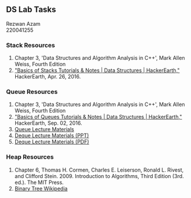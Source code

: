 ## DS Lab Tasks

Rezwan Azam  
220041255

### Stack Resources

1. Chapter 3, 'Data Structures and Algorithm Analysis in C++', Mark Allen Weiss, Fourth Edition
2. ["Basics of Stacks Tutorials & Notes | Data Structures | HackerEarth,"](https://www.hackerearth.com/practice/data-structures/stacks/basics-of-stacks/tutorial/) HackerEarth, Apr. 26, 2016.

### Queue Resources

1. Chapter 3, 'Data Structures and Algorithm Analysis in C++', Mark Allen Weiss, Fourth Edition
2. ["Basics of Queues Tutorials & Notes | Data Structures | HackerEarth,"](https://www.hackerearth.com/practice/data-structures/queues/basics-of-queues/tutorial/) HackerEarth, Sep. 02, 2016.
3. [Queue Lecture Materials](https://ece.uwaterloo.ca/~dwharder/aads/Lecture_materials/3.03.Queues.pptx)
4. [Deque Lecture Materials (PPT)](https://ece.uwaterloo.ca/~dwharder/aads/Lecture_materials/3.04.Deques.pptx)
5. [Deque Lecture Materials (PDF)](https://ece.uwaterloo.ca/~dwharder/aads/Lecture_materials/3.04.Deques.pdf)

### Heap Resources

1. Chapter 6, Thomas H. Cormen, Charles E. Leiserson, Ronald L. Rivest, and Clifford Stein. 2009. Introduction to Algorithms, Third Edition (3rd.
ed.). The MIT Press.
2. [Binary Tree Wikipedia](https://en.wikipedia.org/wiki/Binary_tree)